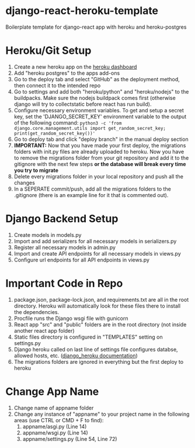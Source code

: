 # django-react-heroku-template
Boilerplate template for django-react app with heroku and heroku-postgres

# Heroku/Git Setup
1. Create a new heroku app on the [heroku dashboard](dashboard.heroku.com)
2. Add "heroku postgres" to the apps add-ons
3. Go to the deploy tab and select "GitHub" as the deployment method, then connect it to the intended repo
4. Go to settings and add both "heroku/python" and "heroku/nodejs" to the buildpacks. Make sure the nodejs buildpack comes first (otherwise django will try to collectstatic before react has run build).
5. Configure necessary environment variables. To get and setup a secret key, set the 'DJANGO_SECRET_KEY' environment variable to the output of the following command: `python3 -c 'from django.core.management.utils import get_random_secret_key; print(get_random_secret_key())'`
6. Go to deploy tab and click "deploy branch" in the manual deploy section
7. **IMPORTANT:** Now that you have made your first deploy, the migrations folders with init.py files are already uploaded to heroku. Now you have to remove the migrations folder from your git repository and add it to the gitignore with the next few steps **or the database will break every time you try to migrate**
8. Delete every migrations folder in your local repository and push all the changes
9. In a SEPERATE commit/push, add all the migrations folders to the .gitignore (there is an example line for it that is commented out).

# Django Backend Setup
1. Create models in models.py
2. Import and add serializers for all necessary models in serializers.py
3. Register all necessary models in admin.py
4. Import and create API endpoints for all necessary models in views.py
5. Configure url endpoints for all API endpoints in views.py

# Important Code in Repo
1. package.json, package-lock.json, and requirements.txt are all in the root directory. Heroku will automatically look for these files there to install the dependencies.
2. Procfile runs the Django wsgi file with gunicorn
3. React app "src" and "public" folders are in the root directory (not inside another react app folder)
4. Static files directory is configured in "TEMPLATES" setting on settings.py
5. Django heroku called on last line of settings file configures databse, allowed hosts, etc. ([django_heroku documentation](https://pypi.org/project/django-heroku/))
6. The migrations folders are ignored in everything but the first deploy to heroku

# Change App Name
1. Change name of appname folder
2. Change any instance of "appname" to your project name in the following areas (use CTRL or CMD + F to find):
    1. appname/asgi.py (Line 14)
    2. appname/wsgi.py (Line 14)
    3. appname/settings.py (Line 54, Line 72)
